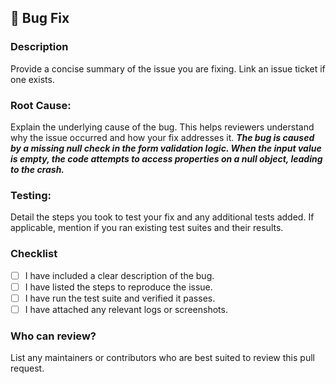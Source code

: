 ## 🐛 Bug Fix

### Description

Provide a concise summary of the issue you are fixing. Link an issue ticket if one exists.

### Root Cause:

Explain the underlying cause of the bug. This helps reviewers understand why the issue occurred and how your fix addresses it.
***The bug is caused by a missing null check in the form validation logic. When the input value is empty, the code attempts to access properties on a null object, leading to the crash.***

### Testing:

Detail the steps you took to test your fix and any additional tests added. If applicable, mention if you ran existing test suites and their results.

### Checklist

- [ ] I have included a clear description of the bug.
- [ ] I have listed the steps to reproduce the issue.
- [ ] I have run the test suite and verified it passes.
- [ ] I have attached any relevant logs or screenshots.

### Who can review?

List any maintainers or contributors who are best suited to review this pull request.
